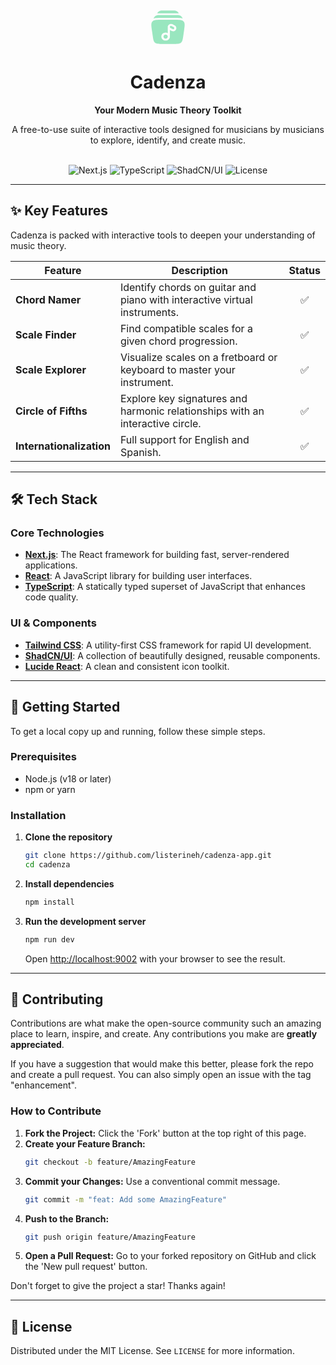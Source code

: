 <div align="center">
  <svg 
    viewBox="0 0 24 24"
    fill="none"
    xmlns="http://www.w3.org/2000/svg"
    width="64"
    height="64"
>
    <g id="SVGRepo_bgCarrier" stroke-width="0"></g>
    <g id="SVGRepo_tracerCarrier" stroke-linecap="round" stroke-linejoin="round"></g>
    <g id="SVGRepo_iconCarrier"> 
        <path 
            d="M8.50989 2.00001H15.49C15.7225 1.99995 15.9007 1.99991 16.0565 2.01515C17.1643 2.12352 18.0711 2.78958 18.4556 3.68678H5.54428C5.92879 2.78958 6.83555 2.12352 7.94337 2.01515C8.09917 1.99991 8.27741 1.99995 8.50989 2.00001Z"
            fill="hsl(150, 60%, 75%)">
        </path>
        <path 
            d="M6.31052 4.72312C4.91989 4.72312 3.77963 5.56287 3.3991 6.67691C3.39117 6.70013 3.38356 6.72348 3.37629 6.74693C3.77444 6.62636 4.18881 6.54759 4.60827 6.49382C5.68865 6.35531 7.05399 6.35538 8.64002 6.35547H15.5321C17.1181 6.35538 18.4835 6.35531 19.5639 6.49382C19.9833 6.54759 20.3977 6.62636 20.7958 6.74693C20.7886 6.72348 20.781 6.70013 20.773 6.67691C20.3925 5.56287 19.2522 4.72312 17.8616 4.72312H6.31052Z"
            fill="hsl(150, 60%, 75%)">
        </path>
        <path 
            fill-rule="evenodd"
            clip-rule="evenodd"
            d="M15.3276 7.54204H8.67239C5.29758 7.54204 3.61017 7.54204 2.66232 8.52887C1.71447 9.5157 1.93748 11.0403 2.38351 14.0896L2.80648 16.9811C3.15626 19.3724 3.33115 20.568 4.22834 21.284C5.12553 22 6.4488 22 9.09534 22H14.9046C17.5512 22 18.8745 22 19.7717 21.284C20.6689 20.568 20.8437 19.3724 21.1935 16.9811L21.6165 14.0896C22.0625 11.0404 22.2855 9.51569 21.3377 8.52887C20.3898 7.54204 18.7024 7.54204 15.3276 7.54204ZM14.5885 10.1651C13.3569 9.63888 11.9428 10.4305 11.8607 11.6925C11.8571 11.7476 11.8571 11.8164 11.8571 11.8994L11.8571 11.9262C11.8571 11.9559 11.8571 11.9823 11.8578 12.0077L11.8574 15.5219C11.4791 15.3177 11.0399 15.2008 10.5714 15.2008C9.15135 15.2008 8 16.275 8 17.6004C8 18.9257 9.15135 20 10.5714 20C11.9915 20 13.1428 18.9257 13.1429 17.6004L13.1433 13.6814L14.0713 14.1433C14.1497 14.1823 14.2149 14.2148 14.2686 14.2377C15.5003 14.7639 16.9144 13.9723 16.9965 12.7103C17 12.6552 17 12.5864 17 12.5034L17 12.4766C17 12.4427 17 12.413 16.999 12.3841C16.9778 11.7607 16.6121 11.1919 16.0326 10.8811C16.0057 10.8667 15.9777 10.8527 15.9456 10.8367L14.7858 10.2595C14.7074 10.2205 14.6423 10.188 14.5885 10.1651Z" 
            fill="hsl(150, 60%, 75%)">
        </path>
        <path
            d="M14.0533 11.2561C13.6426 11.0807 13.1714 11.3447 13.144 11.7651C13.1432 11.7783 13.1429 11.8057 13.1429 11.9191C13.1429 11.9641 13.1429 11.9733 13.1432 11.9805C13.1503 12.1883 13.2721 12.3778 13.4653 12.4814C13.472 12.4851 13.4807 12.4895 13.5232 12.5106L14.6576 13.0752C14.7649 13.1286 14.7909 13.1412 14.8038 13.1467C15.2145 13.3221 15.6858 13.0581 15.7131 12.6377C15.714 12.6245 15.7143 12.5971 15.7143 12.4837C15.7143 12.4387 15.7142 12.4296 15.714 12.4223C15.7069 12.2146 15.585 12.025 15.3919 11.9214L14.0533 11.2561Z"
            fill="hsl(150, 60%, 75%)">
        </path> 
        <path 
            d="M10.5714 16.4007C11.2816 16.4007 11.8571 16.9378 11.8571 17.6003C11.8571 18.2628 11.2816 18.8001 10.5714 18.8001C9.86127 18.8001 9.28571 18.2629 9.28571 17.6004C9.28571 16.9379 9.86127 16.4007 10.5714 16.4007Z"
            fill="hsl(150, 60%, 75%)">
        </path>
    </g>
</svg>
  <h1>Cadenza</h1>
  <p>
    <strong>Your Modern Music Theory Toolkit</strong>
  </p>
  <p>
    A free-to-use suite of interactive tools designed for musicians by musicians to explore, identify, and create music.
  </p>
  <br />
    <img src="https://img.shields.io/badge/Next.js-15.x-black?logo=next.js" alt="Next.js">
    <img src="https://img.shields.io/badge/TypeScript-5.x-blue?logo=typescript" alt="TypeScript">
    <img src="https://img.shields.io/badge/ShadCN/UI-black?logo=shadcn-ui&logoColor=white" alt="ShadCN/UI">
    <img src="https://img.shields.io/github/license/listerineh/cadenza-app?color=blue" alt="License">
</div>

---

## ✨ Key Features

Cadenza is packed with interactive tools to deepen your understanding of music theory.

| Feature                  | Description                                                                   | Status |
| ------------------------ | ----------------------------------------------------------------------------- | :----: |
| **Chord Namer**          | Identify chords on guitar and piano with interactive virtual instruments.     |   ✅   |
| **Scale Finder**         | Find compatible scales for a given chord progression.                         |   ✅   |
| **Scale Explorer**       | Visualize scales on a fretboard or keyboard to master your instrument.        |   ✅   |
| **Circle of Fifths**     | Explore key signatures and harmonic relationships with an interactive circle. |   ✅   |
| **Internationalization** | Full support for English and Spanish.                                         |   ✅   |

---

## 🛠 Tech Stack

### Core Technologies

- **[Next.js](https://nextjs.org/)**: The React framework for building fast, server-rendered applications.
- **[React](https://react.dev/)**: A JavaScript library for building user interfaces.
- **[TypeScript](https://www.typescriptlang.org/)**: A statically typed superset of JavaScript that enhances code quality.

### UI & Components

- **[Tailwind CSS](https://tailwindcss.com/)**: A utility-first CSS framework for rapid UI development.
- **[ShadCN/UI](https://ui.shadcn.com/)**: A collection of beautifully designed, reusable components.
- **[Lucide React](https://lucide.dev/)**: A clean and consistent icon toolkit.

---

## 🏁 Getting Started

To get a local copy up and running, follow these simple steps.

### Prerequisites

- Node.js (v18 or later)
- npm or yarn

### Installation

1.  **Clone the repository**

    ```bash
    git clone https://github.com/listerineh/cadenza-app.git
    cd cadenza
    ```

2.  **Install dependencies**

    ```bash
    npm install
    ```

3.  **Run the development server**
    ```bash
    npm run dev
    ```
    Open [http://localhost:9002](http://localhost:9002) with your browser to see the result.

---

## 🤝 Contributing

Contributions are what make the open-source community such an amazing place to learn, inspire, and create. Any contributions you make are **greatly appreciated**.

If you have a suggestion that would make this better, please fork the repo and create a pull request. You can also simply open an issue with the tag "enhancement".

### How to Contribute

1.  **Fork the Project:** Click the 'Fork' button at the top right of this page.
2.  **Create your Feature Branch:**
    ```sh
    git checkout -b feature/AmazingFeature
    ```
3.  **Commit your Changes:** Use a conventional commit message.
    ```sh
    git commit -m "feat: Add some AmazingFeature"
    ```
4.  **Push to the Branch:**
    ```sh
    git push origin feature/AmazingFeature
    ```
5.  **Open a Pull Request:** Go to your forked repository on GitHub and click the 'New pull request' button.

Don't forget to give the project a star! Thanks again!

---

## 📜 License

Distributed under the MIT License. See `LICENSE` for more information.
